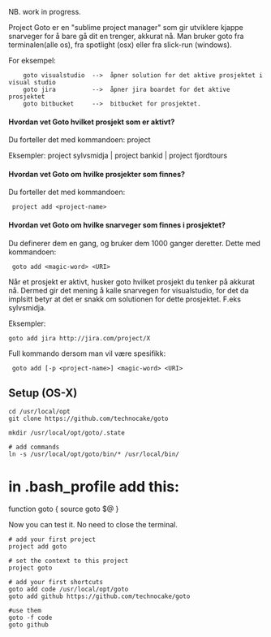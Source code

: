 NB. work in progress.

Project Goto er en "sublime project manager" som gir utviklere kjappe snarveger for å bare gå dit en trenger, akkurat nå. Man bruker goto fra terminalen(alle os), fra spotlight (osx) eller fra slick-run (windows).

For eksempel:

```
    goto visualstudio  -->  åpner solution for det aktive prosjektet i visual studio
    goto jira          -->  åpner jira boardet for det aktive prosjektet
    goto bitbucket     -->  bitbucket for prosjektet.
```
 

#### Hvordan vet Goto hvilket prosjekt som er aktivt?

Du forteller det med kommandoen:  project <project-name>

Eksempler: project sylvsmidja  | project bankid  |  project fjordtours


#### Hvordan vet Goto om hvilke prosjekter som finnes?

Du forteller det med kommandoen:

     project add <project-name>

 
#### Hvordan vet Goto om hvilke snarveger som finnes i  prosjektet?

Du definerer dem en gang, og bruker dem 1000 ganger deretter.  Dette med kommandoen:

     goto add <magic-word> <URI>

Når et prosjekt er aktivt, husker goto hvilket prosjekt du tenker på akkurat nå. Dermed gir det mening å kalle snarvegen for visualstudio, for det da implsitt betyr at det er snakk om solutionen for dette prosjektet. F.eks sylvsmidja.

Eksempler:

    goto add jira http://jira.com/project/X

Full kommando dersom man vil være spesifikk:

     goto add [-p <project-name>] <magic-word> <URI>


## Setup (OS-X)

```
cd /usr/local/opt
git clone https://github.com/technocake/goto

mkdir /usr/local/opt/goto/.state

# add commands
ln -s /usr/local/opt/goto/bin/* /usr/local/bin/
```
# in .bash_profile add this:

function goto {
	source goto $@
}


Now you can test it. No need to close the terminal.

```
# add your first project
project add goto

# set the context to this project
project goto

# add your first shortcuts
goto add code /usr/local/opt/goto
goto add github https://github.com/technocake/goto

#use them
goto -f code
goto github
```
